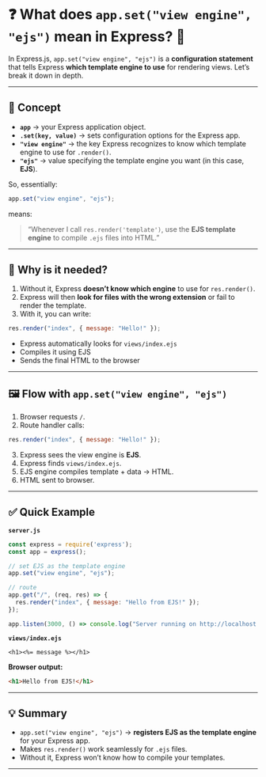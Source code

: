 
# ❓ What does `app.set("view engine", "ejs")` mean in Express? 🧩

In Express.js, `app.set("view engine", "ejs")` is a **configuration statement** that tells Express **which template engine to use** for rendering views. Let’s break it down in depth.

---

## 🧠 Concept

* **`app`** → your Express application object.
* **`.set(key, value)`** → sets configuration options for the Express app.
* **`"view engine"`** → the key Express recognizes to know which template engine to use for `.render()`.
* **`"ejs"`** → value specifying the template engine you want (in this case, **EJS**).

So, essentially:

```js
app.set("view engine", "ejs");
```

means:

> “Whenever I call `res.render('template')`, use the **EJS template engine** to compile `.ejs` files into HTML.”

---

## 🔧 Why is it needed?

1. Without it, Express **doesn’t know which engine** to use for `res.render()`.
2. Express will then **look for files with the wrong extension** or fail to render the template.
3. With it, you can write:

```js
res.render("index", { message: "Hello!" });
```

* Express automatically looks for `views/index.ejs`
* Compiles it using EJS
* Sends the final HTML to the browser

---

## 🖼️ Flow with `app.set("view engine", "ejs")`

1. Browser requests `/`.
2. Route handler calls:

```js
res.render("index", { message: "Hello!" });
```

3. Express sees the view engine is **EJS**.
4. Express finds `views/index.ejs`.
5. EJS engine compiles template + data → HTML.
6. HTML sent to browser.

---

## ✅ Quick Example

**`server.js`**

```js
const express = require('express');
const app = express();

// set EJS as the template engine
app.set("view engine", "ejs");

// route
app.get("/", (req, res) => {
  res.render("index", { message: "Hello from EJS!" });
});

app.listen(3000, () => console.log("Server running on http://localhost:3000"));
```

**`views/index.ejs`**

```ejs
<h1><%= message %></h1>
```

**Browser output:**

```html
<h1>Hello from EJS!</h1>
```

---

## 💡 Summary

* `app.set("view engine", "ejs")` → **registers EJS as the template engine** for your Express app.
* Makes `res.render()` work seamlessly for `.ejs` files.
* Without it, Express won’t know how to compile your templates.

---
